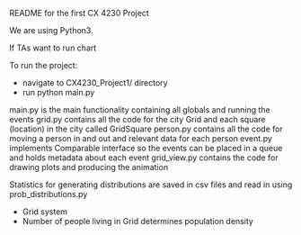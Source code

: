 README for the first CX 4230 Project

We are using Python3.

If TAs want to run chart

To run the project:
- navigate to CX4230_Project1/ directory
- run python main.py

main.py is the main functionality containing all globals and running the events
grid.py contains all the code for the city Grid and each square (location) in the city called GridSquare
person.py contains all the code for moving a person in and out and relevant data for each person
event.py implements Comparable interface so the events can be placed in a queue and holds metadata about each event
grid_view.py contains the code for drawing plots and producing the animation

Statistics for generating distributions are saved in csv files and read in using prob_distributions.py



- Grid system
- Number of people living in Grid determines population density

